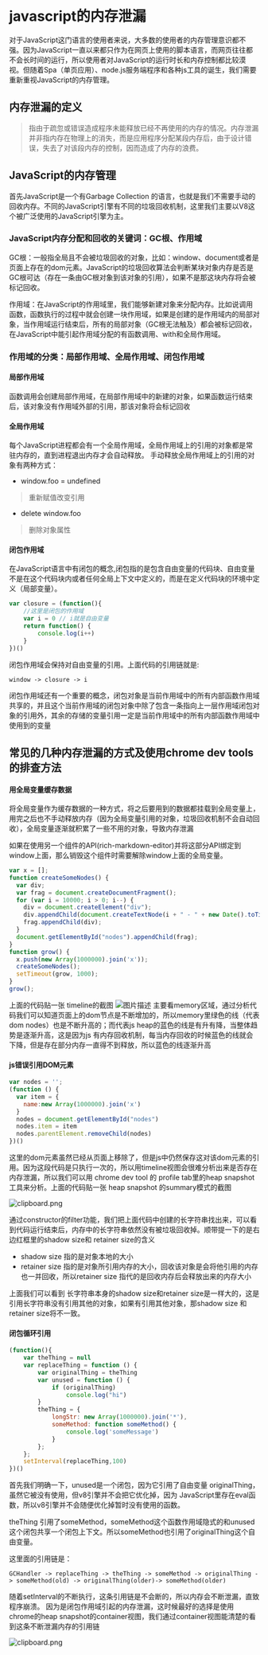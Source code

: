# javascript的内存泄漏

对于JavaScript这门语言的使用者来说，大多数的使用者的内存管理意识都不强。因为JavaScript一直以来都只作为在网页上使用的脚本语言，而网页往往都不会长时间的运行，所以使用者对JavaScript的运行时长和内存控制都比较漠视。但随着Spa（单页应用）、node.js服务端程序和各种js工具的诞生，我们需要重新重视JavaScript的内存管理。

## 内存泄漏的定义

> 指由于疏忽或错误造成程序未能释放已经不再使用的内存的情况。内存泄漏并非指内存在物理上的消失，而是应用程序分配某段内存后，由于设计错误，失去了对该段内存的控制，因而造成了内存的浪费。

## JavaScript的内存管理

首先JavaScript是一个有Garbage Collection 的语言，也就是我们不需要手动的回收内存。不同的JavaScript引擎有不同的垃圾回收机制，这里我们主要以V8这个被广泛使用的JavaScript引擎为主。

### JavaScript内存分配和回收的关键词：GC根、作用域

GC根：一般指全局且不会被垃圾回收的对象，比如：window、document或者是页面上存在的dom元素。JavaScript的垃圾回收算法会判断某块对象内存是否是GC根可达（存在一条由GC根对象到该对象的引用），如果不是那这块内存将会被标记回收。

作用域：在JavaScript的作用域里，我们能够新建对象来分配内存。比如说调用函数，函数执行的过程中就会创建一块作用域，如果是创建的是作用域内的局部对象，当作用域运行结束后，所有的局部对象（GC根无法触及）都会被标记回收，在JavaScript中能引起作用域分配的有函数调用、with和全局作用域。

### 作用域的分类：局部作用域、全局作用域、闭包作用域

#### 局部作用域

函数调用会创建局部作用域，在局部作用域中的新建的对象，如果函数运行结束后，该对象没有作用域外部的引用，那该对象将会标记回收

#### 全局作用域

每个JavaScript进程都会有一个全局作用域，全局作用域上的引用的对象都是常驻内存的，直到进程退出内存才会自动释放。
手动释放全局作用域上的引用的对象有两种方式：

- window.foo = undefined

> 重新赋值改变引用

- delete window.foo

> 删除对象属性

#### 闭包作用域

在JavaScript语言中有闭包的概念,闭包指的是包含自由变量的代码块、自由变量不是在这个代码块内或者任何全局上下文中定义的，而是在定义代码块的环境中定义（局部变量）。

```js
var closure = (function(){
    //这里是闭包的作用域
    var i = 0 // i就是自由变量
    return function() {
        console.log(i++)
    }
})()
```

闭包作用域会保持对自由变量的引用。上面代码的引用链就是:

```
window -> closure -> i
```

闭包作用域还有一个重要的概念，闭包对象是当前作用域中的所有内部函数作用域共享的，并且这个当前作用域的闭包对象中除了包含一条指向上一层作用域闭包对象的引用外，其余的存储的变量引用一定是当前作用域中的所有内部函数作用域中使用到的变量

## 常见的几种内存泄漏的方式及使用chrome dev tools的排查方法

#### 用全局变量缓存数据

将全局变量作为缓存数据的一种方式，将之后要用到的数据都挂载到全局变量上，用完之后也不手动释放内存（因为全局变量引用的对象，垃圾回收机制不会自动回收），全局变量逐渐就积累了一些不用的对象，导致内存泄漏

如果在使用另一个组件的API(rich-markdown-editor)并将这部分API绑定到window上面，那么销毁这个组件时需要解除window上面的全局变量。

```js
var x = [];
function createSomeNodes() {
  var div;
  var frag = document.createDocumentFragment();
  for (var i = 10000; i > 0; i--) {
    div = document.createElement("div");
    div.appendChild(document.createTextNode(i + " - " + new Date().toTimeString()));
    frag.appendChild(div);
  }
  document.getElementById("nodes").appendChild(frag);
}
function grow() {
  x.push(new Array(1000000).join('x'));
  createSomeNodes();
  setTimeout(grow, 1000);
}
grow();
```

上面的代码贴一张 timeline的截图
![图片描述](https://segmentfault.com/img/bVLvWb?w=1374&h=433)
主要看memory区域，通过分析代码我们可以知道页面上的dom节点是不断增加的，所以memory里绿色的线（代表dom nodes）也是不断升高的；而代表js heap的蓝色的线是有升有降，当整体趋势是逐渐升高，这是因为js 有内存回收机制，每当内存回收的时候蓝色的线就会下降，但是存在部分内存一直得不到释放，所以蓝色的线逐渐升高

#### js错误引用DOM元素

```js
var nodes = '';
(function () {
  var item = {
    name:new Array(1000000).join('x')
  }
  nodes = document.getElementById("nodes")
  nodes.item = item
  nodes.parentElement.removeChild(nodes)
})()
```

这里的dom元素虽然已经从页面上移除了，但是js中仍然保存这对该dom元素的引用。因为这段代码是只执行一次的，所以用timeline视图会很难分析出来是否存在内存泄漏，所以我们可以用 chrome dev tool 的 profile tab里的heap snapshot 工具来分析。上面的代码贴一张 heap snapshot 的summary模式的截图

![clipboard.png](https://segmentfault.com/img/bVLvVx?w=1431&h=266)

通过constructor的filter功能，我们把上面代码中创建的长字符串找出来，可以看到代码运行结束后，内存中的长字符串依然没有被垃圾回收掉。顺带提一下的是右边红框里的shadow size和 retainer size的含义

- shadow size 指的是对象本地的大小
- retainer size 指的是对象所引用内存的大小，回收该对象是会将他引用的内存也一并回收，所以retainer size 指代的是回收内存后会释放出来的内存大小

上面我们可以看到 长字符串本身的shadow size和retainer size是一样大的，这是引用长字符串没有引用其他的对象，如果有引用其他对象，那shadow size 和retainer size将不一致。

#### 闭包循环引用

```js
(function(){
    var theThing = null
    var replaceThing = function () {
        var originalThing = theThing
        var unused = function () {
            if (originalThing)
                console.log("hi")
        }
        theThing = {
            longStr: new Array(1000000).join('*'),
            someMethod: function someMethod() {
                console.log('someMessage')
            }
        };
    };
    setInterval(replaceThing,100)
})()
```

首先我们明确一下，unused是一个闭包，因为它引用了自由变量 originalThing，虽然它被没有使用，但v8引擎并不会把它优化掉，因为 JavaScript里存在eval函数，所以v8引擎并不会随便优化掉暂时没有使用的函数。

theThing 引用了someMethod，someMethod这个函数作用域隐式的和unused这个闭包共享一个闭包上下文。所以someMethod也引用了originalThing这个自由变量。

这里面的引用链是：

```
GCHandler -> replaceThing -> theThing -> someMethod -> originalThing -> someMethod(old) -> originalThing(older)-> someMethod(older)
```

随着setInterval的不断执行，这条引用链是不会断的，所以内存会不断泄漏，直致程序崩溃。
因为是闭包作用域引起的内存泄漏，这时候最好的选择是使用 chrome的heap snapshot的container视图，我们通过container视图能清楚的看到这条不断泄漏内存的引用链

![clipboard.png](https://segmentfault.com/img/bVLvU6?w=1435&h=624)
